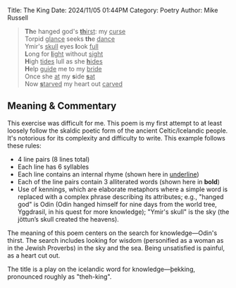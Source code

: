 Title: The King
Date: 2024/11/05 01:44PM
Category: Poetry
Author: Mike Russell

> **Th**e hanged god's <ins>**th**irst</ins>: my <ins>curse</ins><br>
> Torpid <ins>glance</ins> seeks **th**e <ins>dance</ins><br>
> Ymir's <ins>skull</ins> eyes **l**ook <ins>full</ins><br>
> **L**ong for <ins>**l**ight</ins> without <ins>sight</ins><br>
> **H**igh <ins>tides</ins> lull as she <ins>**h**ides</ins><br>
> **H**elp <ins>guide</ins> me to my <ins>bride</ins><br>
> Once she <ins>at</ins> my **s**ide <ins>**s**at</ins><br>
> Now <ins>**s**tarved</ins> my heart out <ins>carved</ins>

## Meaning & Commentary

This exercise was difficult for me. This poem is my first attempt to at least loosely follow the skaldic poetic form of the ancient Celtic/Icelandic people. It's notorious for its complexity and difficulty to write. This example follows these rules:

- 4 line pairs (8 lines total)
- Each line has 6 syllables
- Each line contains an internal rhyme (shown here in <ins>underline</ins>)
- Each of the line pairs contain 3 alliterated words (shown here in **bold**)
- Use of kennings, which are elaborate metaphors where a simple word is replaced with a complex phrase describing its attributes; e.g., "hanged god" is Odin (Odin hanged himself for nine days from the world tree, Yggdrasil, in his quest for more knowledge); "Ymir's skull" is the sky (the jöttun’s skull created the heavens).

The meaning of this poem centers on the search for knowledge—Odin's thirst. The search includes looking for wisdom (personified as a woman as in the Jewish Proverbs) in the sky and the sea. Being unsatisfied is painful, as a heart cut out.

The title is a play on the icelandic word for knowledge—þekking, pronounced roughly as "theh-king".
